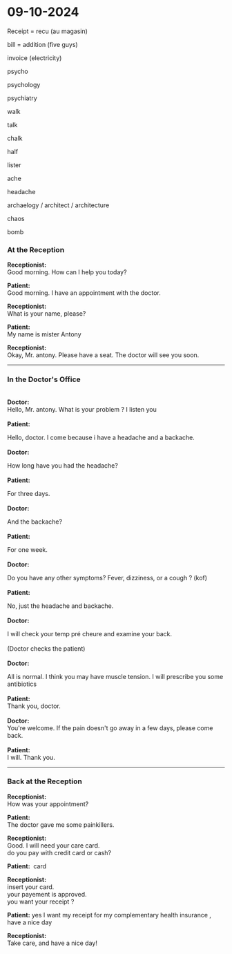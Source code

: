 # 09-10-2024


Receipt = recu (au magasin)

bill = addition (five guys)

invoice (electricity)

psycho

psychology

psychiatry 

walk

talk

chalk

half

lister

ache

headache

archaelogy / architect / architecture 

chaos

bomb




### **At the Reception**  
  
**Receptionist:**    
Good morning. How can I help you today?  
  
**Patient:**    
Good morning. I have an appointment with the doctor.  
  
**Receptionist:**    
What is your name, please?  
  
**Patient:**    
My name is mister Antony  
  
**Receptionist:**    
Okay, Mr. antony. Please have a seat. The doctor will see you soon.  
  
---  
  
### **In the Doctor's Office**    
   
**Doctor:**      
Hello, Mr. antony. What is your problem ? I listen you  
   
**Patient:**      
  
Hello, doctor. I come because i have a headache and a backache.    
   
**Doctor:**    
  
How long have you had the headache?    
   
**Patient:**      
  
For three days.    
   
**Doctor:**  
  
And the backache?    
   
**Patient:**      
  
For one week.    
   
**Doctor:**      
  
Do you have any other symptoms? Fever, dizziness, or a cough ? (kof)    
   
**Patient:**      
  
No, just the headache and backache.    
   
**Doctor:**  
  
I will check your temp pré cheure and examine your back.    
   
(Doctor checks the patient)    
   
**Doctor:**      
  
All is normal. I think you may have muscle tension. I will prescribe you some antibiotics  
   
**Patient:**      
Thank you, doctor.    
   
**Doctor:**      
You're welcome. If the pain doesn't go away in a few days, please come back.    
   
**Patient:**      
I will. Thank you.
  
---  
  
### **Back at the Reception**  
  
**Receptionist:**    
How was your appointment?  
  
**Patient:**    
The doctor gave me some painkillers.  
  
**Receptionist:**    
Good. I will need your care card.  
do you pay with credit card or cash?  
  
**Patient:**  card   
  
**Receptionist:**    
insert your card.  
your payement is approved.  
you want your receipt ?
  
**Patient:** yes I want my receipt for my complementary health insurance , have a nice day  
  
  
**Receptionist:**    
Take care, and have a nice day!



